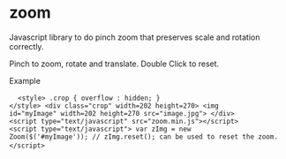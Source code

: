 # zoom
Javascript library to do pinch zoom that preserves scale and rotation correctly.

Pinch to zoom, rotate and translate. 
Double Click to reset.

Example
    <pre>
    <code>
    &lt;style&gt; .crop { overflow : hidden; } &lt;/style&gt;
    &lt;div class=&quot;crop&quot; width=202 height=270&gt; 
      &lt;img id=&quot;myImage&quot; width=202 height=270 src=&quot;image.jpg&quot;&gt;
    &lt;/div&gt;
    &lt;script type=&quot;text/javascript&quot; src=&quot;zoom.min.js&quot;&gt;&lt;/script&gt; 
    &lt;script type=&quot;text/javascript&quot;&gt;
      var zImg = new Zoom($('#myImage'));
      // zImg.reset(); can be used to reset the zoom.
    &lt;/script&gt;
    </code>
    </pre>
